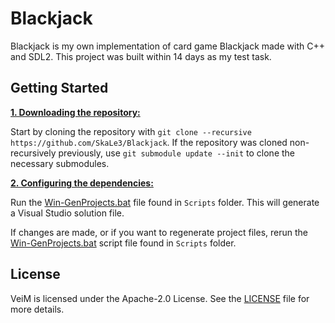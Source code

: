 # Blackjack

Blackjack is my own implementation of card game Blackjack made with C++ and SDL2. This project was built within 14 days as my test task.

## Getting Started
<ins>**1. Downloading the repository:**</ins>

Start by cloning the repository with `git clone --recursive https://github.com/SkaLe3/Blackjack`.
If the repository was cloned non-recursively previously, use `git submodule update --init` to clone the necessary submodules.

<ins>**2. Configuring the dependencies:**</ins>

Run the [Win-GenProjects.bat](httpps://github.com/SkaLe3/Blackjack/blob/master/Scripts/Win-GenProjects.bat) file found in `Scripts` folder.
This will generate a Visual Studio solution file.

If changes are made, or if you want to regenerate project files, rerun the [Win-GenProjects.bat](httpps://github.com/SkaLe3/Blackjack/blob/master/Scripts/Win-GenProjects.bat) script file found in `Scripts` folder.

## License
VeiM is licensed under the Apache-2.0 License. See the [LICENSE](https://github.com/SkaLe3/Blackjack/blob/main/LICENSE) file for more details.
